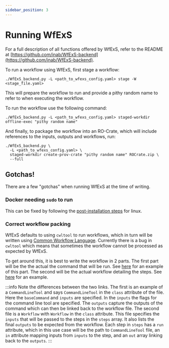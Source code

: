```yaml
---
sidebar_position: 3
---
```


# Running WfExS

For a full description of all functions offered by WfExS, refer to the README at [https://github.com/inab/WfExS-backend](https://github.com/inab/WfExS-backend).

To run a workflow using WfExS, first stage a workflow:
```shell
./WfExS_backend.py -L <path_to_wfexs_config.yaml> stage -W <stage_file.yaml>
```
This will prepare the workflow to run and provide a pithy random name to refer to when executing the workflow.

To run the workflow use the following command:
```shell
./WfExS_backend.py -L <path_to_wfexs_config.yaml> staged-workdir offline-exec "pithy random name"
```

And finally, to package the workflow into an RO-Crate, which will include references to the inputs, outputs and workflows, run:
```shell
./WfExS_backend.py \
  -L <path_to_wfexs_config.yaml> \
  staged-workdir create-prov-crate "pithy random name" ROCrate.zip \
  --full
```

## Gotchas!

There are a few "gotchas" when running WfExS at the time of writing.

### Docker needing `sudo` to run
This can be fixed by following the [post-installation steps](https://docs.docker.com/engine/install/linux-postinstall/#manage-docker-as-a-non-root-user) for linux.

### Correct workflow packing
WfExS defaults to using `cwltool` to run workflows, which in turn will be written using [Common Workflow Language](https://www.commonwl.org/user_guide/introduction/index.html). Currently there is a bug in `cwltool` which means that sometimes the workflow cannot be processed as expected by WfExS.

To get around this, it is best to write the workflow in 2 parts. The first part will be the the actual the command that will be run. See [here](https://raw.githubusercontent.com/inab/ipc_workflows/cosifer-20210322/cosifer/cwl/cosifer.cwl) for an example of this part. The second will be the actual workflow detailing the steps. See [here](https://raw.githubusercontent.com/inab/ipc_workflows/cosifer-20210322/cosifer/cwl/cosifer-workflow.cwl) for an example.

:::info Note the differences between the two links.
The first is an example of a `CommandLineTool` and says `CommandLineTool` in the `class` attribute of the file. Here the `baseCommand` and `inputs` are specified. In the `inputs` the flags for the command line tool are specified. The `outputs` capture the outputs of the command which can then be linked back to the workflow file. The second file is a `Workflow` with `Workflow` in the `class` attribute. This file specifies the `inputs` that will be passed to the steps in the `steps` array. It also lists the final `outputs` to be expected from the workflow. Each step in `steps` has a `run` attribute, which in this use case will be the path to `CommandLineTool` file, an `in` attribute mapping inputs from `inputs` to the step, and an `out` array linking back to the `outputs`.
:::
